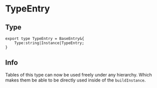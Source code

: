 # TypeEntry

## Type
```luau
export type TypeEntry = BaseEntry&{
	Type:string|Instance|TypeEntry;
}
```

## Info
Tables of this type can now be used freely under any hierarchy. Which makes them be able to be directly used inside of the `buildInstance`.
